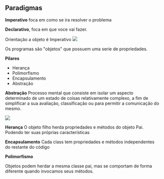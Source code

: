 ## Paradigmas 

**Imperativo** foca em como se ira resolver o problema

**Declarativo**, foca em que voce vai fazer.

Orientação a objeto é Imperativo
![](/docs/assets/img/js_poo_01.png)

Os programas são "objetos" que possuem uma serie de propriedades.

**Pilares**
- Herança
- Polimorfismo
- Encapsulamento
- Abstração

**Abstração**
 Processo mental que consiste em isolar um aspecto
 determinado de um estado de coisas relativamente complexo,
 a fim de simplificar a sua avaliação, classificação ou
 para permitir a comunicação do mesmo.

![](/docs/assets/img/js_poo_02.png)

**Herança**
O objeto filho herda propriedades e métodos do objeto Pai. Podendo
ter suas próprias características

**Encapsulamento**
Cada class tem propriedades e métodos independentes do restante do código

**Polimorfismo**

Objetos podem herdar a mesma classe pai, mas se comportam de forma diferente
quando invocamos seus métodos.
